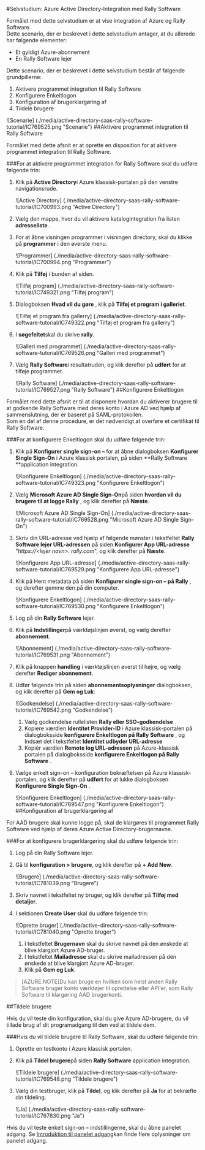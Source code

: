 <properties 
    pageTitle="Selvstudium: Azure Active Directory-Integration med Rally Software | Microsoft Azure" 
    description="Lær, hvordan du bruger Rally Software med Azure Active Directory til at aktivere enkeltlogon, automatiseret klargøring og mere!" 
    services="active-directory" 
    authors="jeevansd"  
    documentationCenter="na" 
    manager="femila"/>
<tags 
    ms.service="active-directory" 
    ms.devlang="na" 
    ms.topic="article" 
    ms.tgt_pltfrm="na" 
    ms.workload="identity" 
    ms.date="09/26/2016" 
    ms.author="jeedes" />

#<a name="tutorial-azure-active-directory-integration-with-rally-software"></a>Selvstudium: Azure Active Directory-Integration med Rally Software
  
Formålet med dette selvstudium er at vise integration af Azure og Rally Software.  
Dette scenario, der er beskrevet i dette selvstudium antager, at du allerede har følgende elementer:

-   Et gyldigt Azure-abonnement
-   En Rally Software lejer
  
Dette scenario, der er beskrevet i dette selvstudium består af følgende grundpillerne:

1.  Aktivere programmet integration til Rally Software
2.  Konfigurere Enkeltlogon
3.  Konfiguration af brugerklargøring af
4.  Tildele brugere

![Scenarie] (./media/active-directory-saas-rally-software-tutorial/IC769525.png "Scenarie")
##<a name="enabling-the-application-integration-for-rally-software"></a>Aktivere programmet integration til Rally Software
  
Formålet med dette afsnit er at oprette en disposition for at aktivere programmet integration til Rally Software.

###<a name="to-enable-the-application-integration-for-rally-software-perform-the-following-steps"></a>For at aktivere programmet integration for Rally Software skal du udføre følgende trin:

1.  Klik på **Active Directory**i Azure klassisk-portalen på den venstre navigationsrude.

    ![Active Directory] (./media/active-directory-saas-rally-software-tutorial/IC700993.png "Active Directory")

2.  Vælg den mappe, hvor du vil aktivere katalogintegration fra listen **adresseliste** .

3.  For at åbne visningen programmer i visningen directory, skal du klikke på **programmer** i den øverste menu.

    ![Programmer] (./media/active-directory-saas-rally-software-tutorial/IC700994.png "Programmer")

4.  Klik på **Tilføj** i bunden af siden.

    ![Tilføj program] (./media/active-directory-saas-rally-software-tutorial/IC749321.png "Tilføj program")

5.  Dialogboksen **Hvad vil du gøre** , klik på **Tilføj et program i galleriet**.

    ![Tilføj et program fra gallerry] (./media/active-directory-saas-rally-software-tutorial/IC749322.png "Tilføj et program fra gallerry")

6.  I **søgefeltet**skal du skrive **rally**.

    ![Galleri med programmet] (./media/active-directory-saas-rally-software-tutorial/IC769526.png "Galleri med programmet")

7.  Vælg **Rally Software**i resultatruden, og klik derefter på **udført** for at tilføje programmet.

    ![Rally Software] (./media/active-directory-saas-rally-software-tutorial/IC769527.png "Rally Software")
##<a name="configuring-single-sign-on"></a>Konfigurere Enkeltlogon
  
Formålet med dette afsnit er til at disponere hvordan du aktiverer brugere til at godkende Rally Software med deres konto i Azure AD ved hjælp af sammenslutning, der er baseret på SAML-protokollen.  
Som en del af denne procedure, er det nødvendigt at overføre et certifikat til Rally Software.

###<a name="to-configure-single-sign-on-perform-the-following-steps"></a>For at konfigurere Enkeltlogon skal du udføre følgende trin:

1.  Klik på **Konfigurer single sign-on –** for at åbne dialogboksen **Konfigurer Single Sign-On** i Azure klassisk portalen, på siden **Rally Software **application integration.

    ![Konfigurere Enkeltlogon] (./media/active-directory-saas-rally-software-tutorial/IC749323.png "Konfigurere Enkeltlogon")

2.  Vælg **Microsoft Azure AD Single Sign-On**på siden **hvordan vil du brugere til at logge Rally** , og klik derefter på **Næste**.

    ![Microsoft Azure AD Single Sign-On] (./media/active-directory-saas-rally-software-tutorial/IC769528.png "Microsoft Azure AD Single Sign-On")

3.  Skriv din URL-adresse ved hjælp af følgende mønster i tekstfeltet **Rally Software lejer URL-adressen** på siden **Konfigurer App URL-adresse** "*https://\<lejer navn\>. rally.com*", og klik derefter på **Næste**.

    ![Konfigurere App URL-adresse] (./media/active-directory-saas-rally-software-tutorial/IC769529.png "Konfigurere App URL-adresse")

4.  Klik på Hent metadata på siden **Konfigurer single sign-on – på Rally** , og derefter gemme den på din computer.

    ![Konfigurere Enkeltlogon] (./media/active-directory-saas-rally-software-tutorial/IC769530.png "Konfigurere Enkeltlogon")

5.  Log på din **Rally Software** lejer.

6.  Klik på **Indstillinger**på værktøjslinjen øverst, og vælg derefter **abonnement**.

    ![Abonnement] (./media/active-directory-saas-rally-software-tutorial/IC769531.png "Abonnement")

7.  Klik på knappen **handling** i værktøjslinjen øverst til højre, og vælg derefter **Rediger abonnement**.

8.  Udfør følgende trin på siden **abonnementsoplysninger** dialogboksen, og klik derefter på **Gem og Luk**:

    ![Godkendelse] (./media/active-directory-saas-rally-software-tutorial/IC769542.png "Godkendelse")

    1.  Vælg godkendelse rullelisten **Rally eller SSO-godkendelse**
    2.  Kopiere værdien **Identitet Provider-ID** i Azure klassisk-portalen på dialogboksside **konfigurere Enkeltlogon på Rally Software** , og Indsæt det i tekstfeltet **Identitet udbyder URL-adresse**
    3.  Kopiér værdien **Remote log URL-adressen** på Azure-klassisk portalen på dialogboksside **konfigurere Enkeltlogon på Rally Software** .

9.  Vælge enkelt sign-on – konfiguration bekræftelsen på Azure klassisk-portalen, og klik derefter på **udført** for at lukke dialogboksen **Konfigurere Single Sign-On** .

    ![Konfigurere Enkeltlogon] (./media/active-directory-saas-rally-software-tutorial/IC769547.png "Konfigurere Enkeltlogon")
##<a name="configuring-user-provisioning"></a>Konfiguration af brugerklargøring af
  
For AAD brugere skal kunne logge på, skal de klargøres til programmet Rally Software ved hjælp af deres Azure Active Directory-brugernavne.

###<a name="to-configure-user-provisioning-perform-the-following-steps"></a>For at konfigurere brugerklargøring skal du udføre følgende trin:

1.  Log på din Rally Software lejer.

2.  Gå til **konfiguration \> brugere**, og klik derefter på **+ Add New**.

    ![Brugere] (./media/active-directory-saas-rally-software-tutorial/IC781039.png "Brugere")

3.  Skriv navnet i tekstfeltet ny bruger, og klik derefter på **Tilføj med detaljer**.

4.  I sektionen **Create User** skal du udføre følgende trin:

    ![Oprette bruger] (./media/active-directory-saas-rally-software-tutorial/IC781040.png "Oprette bruger")

    1.  I tekstfeltet **Brugernavn** skal du skrive navnet på den ønskede at blive klargjort Azure AD-bruger.
    2.  I tekstfeltet **Mailadresse** skal du skrive mailadressen på den ønskede at blive klargjort Azure AD-bruger.
    3.  Klik på **Gem og Luk**.

>[AZURE.NOTE]Du kan bruge en hvilken som helst anden Rally Software bruger konto værktøjer til oprettelse eller API'er, som Rally Software til klargøring AAD brugerkonti.

##<a name="assigning-users"></a>Tildele brugere
  
Hvis du vil teste din konfiguration, skal du give Azure AD-brugere, du vil tillade brug af dit programadgang til den ved at tildele dem.

###<a name="to-assign-users-to-rally-software-perform-the-following-steps"></a>Hvis du vil tildele brugere til Rally Software, skal du udføre følgende trin:

1.  Oprette en testkonto i Azure klassisk portalen.

2.  Klik på **Tildel brugere**på siden **Rally Software** application integration.

    ![Tildele brugere] (./media/active-directory-saas-rally-software-tutorial/IC769548.png "Tildele brugere")

3.  Vælg din testbruger, klik på **Tildel**, og klik derefter på **Ja** for at bekræfte din tildeling.

    ![Ja] (./media/active-directory-saas-rally-software-tutorial/IC767830.png "Ja")
  
Hvis du vil teste enkelt sign-on – indstillingerne, skal du åbne panelet adgang. Se [Introduktion til panelet adgang](active-directory-saas-access-panel-introduction.md)kan finde flere oplysninger om panelet adgang.




